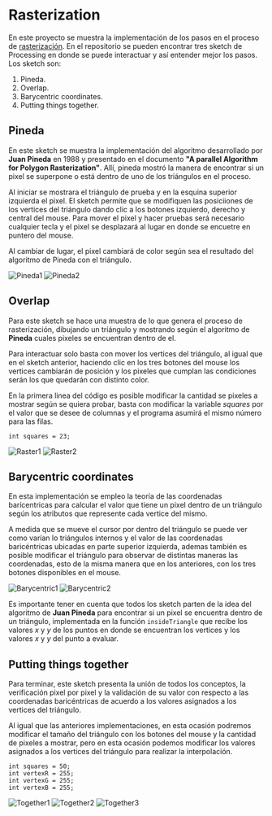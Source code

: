 # Rasterization

En este proyecto se muestra la implementación de los pasos en el proceso de [rasterización](https://www.scratchapixel.com/lessons/3d-basic-rendering/rasterization-practical-implementation/rasterization-stage). En el repositorio se pueden encontrar tres sketch de Processing en donde se puede interactuar y así entender mejor los pasos. Los sketch son:

1. Pineda.
2. Overlap.
3. Barycentric coordinates.
4. Putting things together.

## Pineda

En este sketch se muestra la implementación del algoritmo desarrollado por **Juan Pineda** en 1988 y presentado en el documento **"A parallel Algorithm for Polygon Rasterization"**. Allí, pineda mostró la manera de encontrar si un pixel se superpone o está dentro de uno de los triángulos en el proceso.

Al iniciar se mostrara el triángulo de prueba y en la esquina superior izquierda el pixel. El sketch permite que se modifiquen las posiciiones de los vertices del triángulo dando clic a los botones izquierdo, derecho y central del mouse. Para mover el pixel y hacer pruebas será necesario cualquier tecla y el pixel se desplazará al lugar en donde se encuetre en puntero del mouse.

Al cambiar de lugar, el pixel cambiará de color según sea el resultado del algoritmo de Pineda con el triángulo. 

![Pineda1](CompVisualProy/imagenes/Pineda1.png)
![Pineda2](imagenes/Pineda2.png)

## Overlap

Para este sketch se hace una muestra de lo que genera el proceso de rasterización, dibujando un triángulo y mostrando según el algoritmo de **Pineda** cuales pixeles se encuentran dentro de el.

Para interactuar solo basta con mover los vertices del triángulo, al igual que en el sketch anterior, haciendo clic en los tres botones del mouse los vertices cambiarán de posición y los pixeles que cumplan las condiciones serán los que quedarán con distinto color.

En la primera linea del código es posible modificar la cantidad se pixeles a mostrar según se quiera probar, basta con modificar la variable _squares_ por el valor que se desee de columnas y el programa asumirá el mismo número para las filas.

`int squares = 23;`


![Raster1](/imagenes/Raster1.png)
![Raster2](/imagenes/raster2.png)

## Barycentric coordinates

En esta implementación se empleo la teoría de las coordenadas barícentricas para calcular el valor que tiene un pixel dentro de un triángulo según los atributos que represente cada vertice del mismo.

A medida que se mueve el cursor por dentro del triángulo se puede ver como varían lo triángulos internos y el valor de las coordenadas baricéntricas ubicadas en parte superior izquierda, ademas también es posible modificar el triángulo para observar de distintas maneras las coordenadas, esto de la misma manera que en los anteriores, con los tres botones disponibles en el mouse.

![Barycentric1](/imagenes/Barycentric1.png)
![Barycentric2](/imagenes/Barycentric2.png)

Es importante tener en cuenta que todos los sketch parten de la idea del algoritmo de **Juan Pineda** para encontrar si un pixel se encuentra dentro de un triángulo, implementada en la función `insideTriangle` que recibe los valores _x_ y _y_ de los puntos en donde se encuentran los vertices y los valores _x_ y _y_ del punto a evaluar. 

## Putting things together

Para terminar, este sketch presenta la unión de todos los conceptos, la verificación pixel por pixel y la validación de su valor con respecto a las coordenadas baricéntricas de acuerdo a los valores asignados a los vertices del triángulo.

Al igual que las anteriores implementaciones, en esta ocasión podremos modificar el tamaño del triángulo con los botones del mouse y la cantidad de pixeles a mostrar, pero en esta ocasión podemos modificar los valores asignados a los vertices del triángulo para realizar la interpolación.

```
int squares = 50;
int vertexR = 255;
int vertexG = 255;
int vertexB = 255;
```

![Together1](/imagenes/Together1.png)
![Together2](/imagenes/Together2.png)
![Together3](/imagenes/Together3.png)

